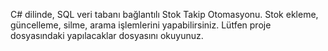 C# dilinde, SQL veri tabanı bağlantılı Stok Takip Otomasyonu. Stok ekleme, güncelleme, silme, arama işlemlerini yapabilirsiniz.
Lütfen proje dosyasındaki yapılacaklar dosyasını okuyunuz.
